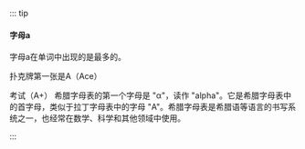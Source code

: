 ::: tip

#### 字母a

字母a在单词中出现的是最多的。

扑克牌第一张是A（Ace）

考试（A+）
希腊字母表的第一个字母是 "α"，读作 "alpha"。它是希腊字母表中的首字母，类似于拉丁字母表中的字母 "A"。希腊字母表是希腊语等语言的书写系统之一，也经常在数学、科学和其他领域中使用。

:::